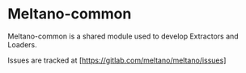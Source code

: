 # Meltano-common

Meltano-common is a shared module used to develop Extractors and Loaders.

Issues are tracked at [https://gitlab.com/meltano/meltano/issues]

